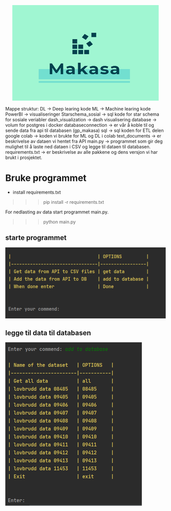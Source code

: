 
<p align="center">
  <img width="460" height="300" src="dash_visualization/assets/team_logo.PNG">
</p>

Mappe struktur:
DL -> Deep learing kode
ML -> Machine learing kode
PowerBI -> visualiseringer 
Starschema_sosial -> sql kode for star schema for sosiale veriabler 
dash_visualization -> dash visualisering
database -> volum for postgres i docker
databaseconnection -> er vår å koble til og sende data fra api til databasen (gp_makasa)
sql -> sql koden for ETL delen
google colab -> koden vi brukte for ML og DL i colab
text_documents -> er beskrivelse av dataen vi hentet fra API
main.py -> programmet som gir deg mulighet til å laste ned dataen i CSV og legge til dataen til databasen.
requirements.txt -> er beskrivelse av alle pakkene og dens versjon vi har brukt i prosjektet. 


# Bruke programmet

- install requirements.txt
>>> pip install -r requirements.txt

For nedlasting av data start programmet main.py. 
>>> python main.py

## starte programmet
![](dash_visualization/assets/run_main_program.PNG)

## legge til data til databasen
![](dash_visualization/assets/run_main_program1.PNG)


